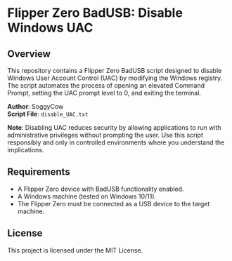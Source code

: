 # Flipper Zero BadUSB: Disable Windows UAC

## Overview
This repository contains a Flipper Zero BadUSB script designed to disable Windows User Account Control (UAC) by modifying the Windows registry. The script automates the process of opening an elevated Command Prompt, setting the UAC prompt level to 0, and exiting the terminal.

**Author**: SoggyCow  
**Script File**: `disable_UAC.txt`

**Note**: Disabling UAC reduces security by allowing applications to run with administrative privileges without prompting the user. Use this script responsibly and only in controlled environments where you understand the implications.

## Requirements
- A Flipper Zero device with BadUSB functionality enabled.
- A Windows machine (tested on Windows 10/11).
- The Flipper Zero must be connected as a USB device to the target machine.

## License
This project is licensed under the MIT License.
